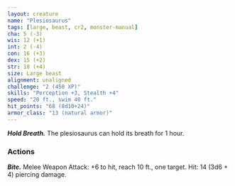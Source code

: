 ```yaml
---
layout: creature
name: "Plesiosaurus"
tags: [large, beast, cr2, monster-manual]
cha: 5 (-3)
wis: 12 (+1)
int: 2 (-4)
con: 16 (+3)
dex: 15 (+2)
str: 18 (+4)
size: Large beast
alignment: unaligned
challenge: "2 (450 XP)"
skills: "Perception +3, Stealth +4"
speed: "20 ft., swim 40 ft."
hit_points: "68 (8d10+24)"
armor_class: "13 (natural armor)"
---
```


***Hold Breath.*** The plesiosaurus can hold its breath for 1 hour.

### Actions

***Bite.*** Melee Weapon Attack: +6 to hit, reach 10 ft., one target. Hit: 14 (3d6 + 4) piercing damage.